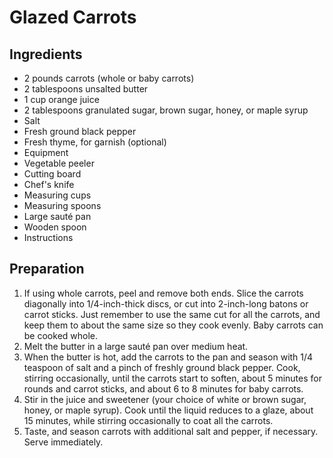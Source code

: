 # Glazed Carrots

## Ingredients
- 2 pounds carrots (whole or baby carrots)
- 2 tablespoons unsalted butter
- 1 cup orange juice
- 2 tablespoons granulated sugar, brown sugar, honey, or maple syrup
- Salt
- Fresh ground black pepper
- Fresh thyme, for garnish (optional)
- Equipment
- Vegetable peeler
- Cutting board
- Chef's knife
- Measuring cups
- Measuring spoons
- Large sauté pan
- Wooden spoon
- Instructions

## Preparation
1. If using whole carrots, peel and remove both ends. Slice the carrots diagonally into 1/4-inch-thick discs, or cut into 2-inch-long batons or carrot sticks. Just remember to use the same cut for all the carrots, and keep them to about the same size so they cook evenly. Baby carrots can be cooked whole.
2. Melt the butter in a large sauté pan over medium heat.
3. When the butter is hot, add the carrots to the pan and season with 1/4 teaspoon of salt and a pinch of freshly ground black pepper. Cook, stirring occasionally, until the carrots start to soften, about 5 minutes for rounds and carrot sticks, and about 6 to 8 minutes for baby carrots.
4. Stir in the juice and sweetener (your choice of white or brown sugar, honey, or maple syrup). Cook until the liquid reduces to a glaze, about 15 minutes, while stirring occasionally to coat all the carrots.
5. Taste, and season carrots with additional salt and pepper, if necessary. Serve immediately.

